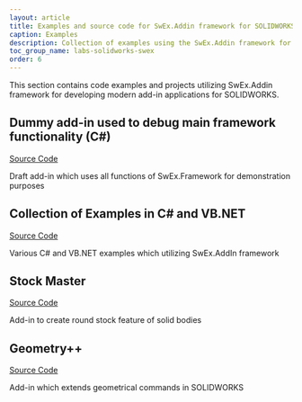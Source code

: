 ```yaml
---
layout: article
title: Examples and source code for SwEx.Addin framework for SOLIDWORKS API
caption: Examples
description: Collection of examples using the SwEx.Addin framework for SOLIDWORKS
toc_group_name: labs-solidworks-swex
order: 6
---
```

This section contains code examples and projects utilizing SwEx.Addin framework for developing modern add-in applications for SOLIDWORKS.

## Dummy add-in used to debug main framework functionality (C#)

[Source Code](https://github.com/codestackdev/swex-addin/tree/master/AddInExample)

Draft add-in which uses all functions of SwEx.Framework for demonstration purposes

## Collection of Examples in C# and VB.NET

[Source Code](https://github.com/codestackdev/swex-examples/tree/master/add-in)

Various C# and VB.NET examples which utilizing SwEx.AddIn framework

## Stock Master

[Source Code](https://github.com/codestackdev/stock-fit-geometry)

Add-in to create round stock feature of solid bodies

## Geometry++

[Source Code](https://github.com/codestackdev/geometry-plus-plus)

Add-in which extends geometrical commands in SOLIDWORKS